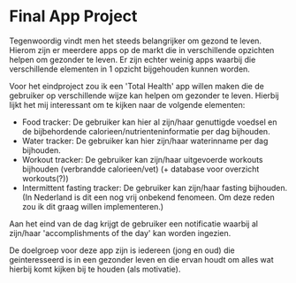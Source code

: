 # Final App Project

Tegenwoordig vindt men het steeds belangrijker om gezond te leven. Hierom zijn er meerdere apps op de markt die in verschillende opzichten helpen om gezonder te leven. Er zijn echter weinig apps waarbij die verschillende elementen in 1 opzicht bijgehouden kunnen worden.

Voor het eindproject zou ik een 'Total Health' app willen maken die de gebruiker op verschillende wijze kan helpen om gezonder te leven. Hierbij lijkt het mij interessant om te kijken naar de volgende elementen:

- Food tracker: De gebruiker kan hier al zijn/haar genuttigde voedsel en de bijbehordende calorieen/nutrienteninformatie per                   dag bijhouden.
- Water tracker: De gebruiker kan hier zijn/haar waterinname per dag bijhouden.
- Workout tracker: De gebruiker kan zijn/haar uitgevoerde workouts bijhouden (verbrandde calorieen/vet) (+ database voor                          overzicht workouts(?))
- Intermittent fasting tracker: De gebruiker kan zijn/haar fasting bijhouden. (In Nederland is dit een nog vrij onbekend                                       fenomeen. Om deze reden zou ik dit graag willen implementeren.)

Aan het eind van de dag krijgt de gebruiker een notificatie waarbij al zijn/haar 'accomplishments of the day' kan worden ingezien.

De doelgroep voor deze app zijn is iedereen (jong en oud) die geinteresseerd is in een gezonder leven en die ervan houdt om alles wat hierbij komt kijken bij te houden (als motivatie).
